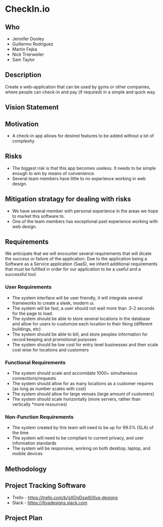# CheckIn.io
## Who
+ Jennifer Dooley
+ Guillermo Rodriguez
+ Martin Fejka
+ Nick Trierweiler
+ Sam Taylor

## Description
Create a web-application that can be used by gyms or other companies, where people can check-in and pay (if required) in a simple and quick way.

## Vision Statement

## Motivation
+ A check-in app allows for desired features to be added without a lot of complexity.

## Risks
+ The biggest risk is that this app becomes useless. It needs to be simple enough to win by means of convenience.
+ Several team members have little to no experience working in web design.

## Mitigation stratagy for dealing with risks
+ We have several member with personal experience in the areas we hope to market this software to.
+ One of the team members has exceptional past experience working with web design.

## Requirements
We anticipate that we will encounter several requirements that will dicate the success or failure of the application. Due to the application being a Software as a Service application (SaaS), we inherit additional requirements that must be fufilled in order for our application to be a useful and a successful tool.

### User Requirements
+ The system interface will be user friendly, it will integrate several frameworks to create a sleek, modern ui.
+ The system will be fast, a user should not wait more than .5-2 seconds for the page to load.
+ The system should be able to store several locations in the database and allow for users to customize each location to their liking (different buildings, etc)
+ The system should be able to bill, and store peoples information for record keeping and promotional purposes
+ The system should be low cost for entry level businesses and then scale cost wise for locations and customers

### Functional Requirements
+ The system should scale and accomidate 1000+ simultaneous connections/requests
+ The system should allow for as many locations as a customer requires (as long as number scales with cost)
+ The system should allow for large venues (large amount of customers)
+ The system should scale horizontally (more servers, rather than vertically *more resources)

### Non-Function Requirements
+ The system created by this team will need to be up for 99.5% (SLA) of the time
+ The system will need to be compliant to current privacy, and user information standards
+ The system will be responsive, working on both desktop, laptop, and mobile devices

## Methodology

## Project Tracking Software
+ Trello - https://trello.com/b/gXOgDsw9/illya-designs
+ Slack - https://illyadesigns.slack.com

## Project Plan
